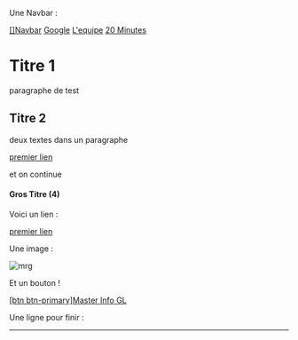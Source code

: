 Une Navbar :

[[]Navbar](#)
[Google](http://google.com)
[L'equipe](http://lequipe.fr)
[20 Minutes](http://20minutes.fr)

# Titre 1

paragraphe de test

## Titre 2

deux textes
dans un paragraphe

[premier lien](http://google.com)

et on continue

#### Gros Titre (4)

Voici un lien : 

[premier lien](http://google.com)


Une image :

![mrg](https://pbs.twimg.com/media/EOBFeHxWsAEg69C?format=jpg&name=medium)

Et un bouton !

[[btn btn-primary]Master Info GL](#https://www.fil.univ-lille1.fr/portail/index.php?dipl=MInfo&sem=M1GL&ue=ACCUEIL&label=Pr%C3%A9sentation)



Une ligne pour finir :

*************